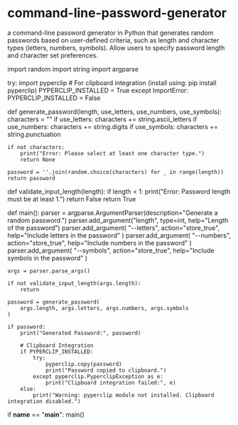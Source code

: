 # command-line-password-generator
a command-line password generator in Python that generates random passwords based on user-defined criteria, such as length and character types (letters, numbers, symbols). Allow users to specify password length and character set preferences.


import random
import string
import argparse

try:
    import pyperclip  # For clipboard integration (install using: pip install pyperclip)
    PYPERCLIP_INSTALLED = True
except ImportError:
    PYPERCLIP_INSTALLED = False

def generate_password(length, use_letters, use_numbers, use_symbols):
    characters = ""
    if use_letters:
        characters += string.ascii_letters
    if use_numbers:
        characters += string.digits
    if use_symbols:
        characters += string.punctuation

    if not characters:
        print("Error: Please select at least one character type.")
        return None

    password = ''.join(random.choice(characters) for _ in range(length))
    return password

def validate_input_length(length):
    if length < 1:
        print("Error: Password length must be at least 1.")
        return False
    return True

def main():
    parser = argparse.ArgumentParser(description="Generate a random password.")
    parser.add_argument("length", type=int, help="Length of the password")
    parser.add_argument(
        "--letters", action="store_true", help="Include letters in the password"
    )
    parser.add_argument(
        "--numbers", action="store_true", help="Include numbers in the password"
    )
    parser.add_argument(
        "--symbols", action="store_true", help="Include symbols in the password"
    )

    args = parser.parse_args()

    if not validate_input_length(args.length):
        return

    password = generate_password(
        args.length, args.letters, args.numbers, args.symbols
    )

    if password:
        print("Generated Password:", password)

        # Clipboard Integration
        if PYPERCLIP_INSTALLED:
            try:
                pyperclip.copy(password)
                print("Password copied to clipboard.")
            except pyperclip.PyperclipException as e:
                print("Clipboard integration failed:", e)
        else:
            print("Warning: pyperclip module not installed. Clipboard integration disabled.")

if __name__ == "__main__":
    main()
